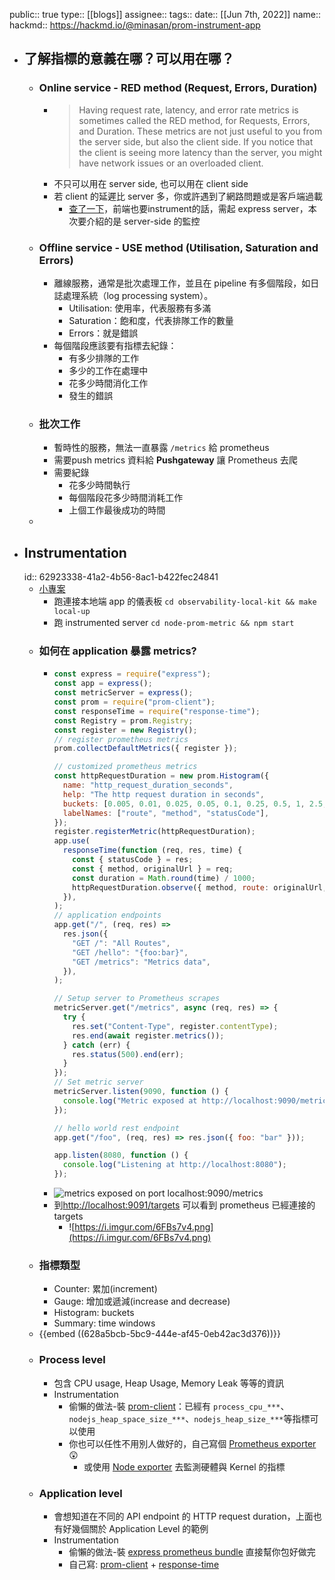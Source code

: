 public:: true
type:: [[blogs]] 
assignee:: 
tags::
date:: [[Jun 7th, 2022]]
name::
hackmd:: https://hackmd.io/@minasan/prom-instrument-app

- ## 了解指標的意義在哪？可以用在哪？
	- ### Online service - RED method (Request, Errors, Duration)
		- > Having request rate, latency, and error rate metrics is sometimes called the RED method, for Requests,  Errors,  and  Duration.  These  metrics  are  not  just  useful  to  you  from  the server side, but also the client side. If you notice that the client is seeing more latency than the server, you might have network issues or an overloaded client.
		- 不只可以用在 server side, 也可以用在 client side
		- 若 client 的延遲比 server 多，你或許遇到了網路問題或是客戶端過載
			- [查了一下](https://blog.carlosnunez.me/post/how-to-sre-ify-your-react-app-with-prometheus/)，前端也要instrument的話，需起 express server，本次要介紹的是 server-side 的監控
	- ### Offline service - USE method (Utilisation, Saturation and Errors)
		- 離線服務，通常是批次處理工作，並且在 pipeline 有多個階段，如日誌處理系統（log processing system）。
			- Utilisation: 使用率，代表服務有多滿
			- Saturation：飽和度，代表排隊工作的數量
			- Errors：就是錯誤
		- 每個階段應該要有指標去紀錄：
			- 有多少排隊的工作
			- 多少的工作在處理中
			- 花多少時間消化工作
			- 發生的錯誤
	- ### 批次工作
		- 暫時性的服務，無法一直暴露 `/metrics` 給 prometheus
		- 需要push metrics 資料給 **Pushgateway** 讓 Prometheus 去爬
		- 需要紀錄
			- 花多少時間執行
			- 每個階段花多少時間消耗工作
			- 上個工作最後成功的時間
	-
- ## Instrumentation
  id:: 62923338-41a2-4b56-8ac1-b422fec24841
	- [小專案](https://github.com/mpragnarok/observability-start-up/tree/main/node-prom-metric)
		- 跑連接本地端 app 的儀表板 `cd observability-local-kit && make local-up`
		- 跑 instrumented server `cd node-prom-metric && npm start`
	- ### 如何在 application 暴露 metrics?
		- ```js
		  const express = require("express");
		  const app = express();
		  const metricServer = express();
		  const prom = require("prom-client");
		  const responseTime = require("response-time");
		  const Registry = prom.Registry;
		  const register = new Registry();
		  // register prometheus metrics
		  prom.collectDefaultMetrics({ register });
		  
		  // customized prometheus metrics
		  const httpRequestDuration = new prom.Histogram({
		    name: "http_request_duration_seconds",
		    help: "The http request duration in seconds",
		    buckets: [0.005, 0.01, 0.025, 0.05, 0.1, 0.25, 0.5, 1, 2.5, 5, 10],
		    labelNames: ["route", "method", "statusCode"],
		  });
		  register.registerMetric(httpRequestDuration);
		  app.use(
		    responseTime(function (req, res, time) {
		      const { statusCode } = res;
		      const { method, originalUrl } = req;
		      const duration = Math.round(time) / 1000;
		      httpRequestDuration.observe({ method, route: originalUrl, statusCode }, duration);
		    }),
		  );
		  // application endpoints
		  app.get("/", (req, res) =>
		    res.json({
		      "GET /": "All Routes",
		      "GET /hello": "{foo:bar}",
		      "GET /metrics": "Metrics data",
		    }),
		  );
		  
		  // Setup server to Prometheus scrapes
		  metricServer.get("/metrics", async (req, res) => {
		    try {
		      res.set("Content-Type", register.contentType);
		      res.end(await register.metrics());
		    } catch (err) {
		      res.status(500).end(err);
		    }
		  });
		  // Set metric server
		  metricServer.listen(9090, function () {
		    console.log("Metric exposed at http://localhost:9090/metrics");
		  });
		  
		  // hello world rest endpoint
		  app.get("/foo", (req, res) => res.json({ foo: "bar" }));
		  
		  app.listen(8080, function () {
		    console.log("Listening at http://localhost:8080");
		  });
		  
		  ```
		- ![metrics exposed on port localhost:9090/metrics](https://i.imgur.com/HotKSts.png)
		- 到[http://localhost:9091/targets](http://localhost:9091/targets) 可以看到 prometheus 已經連接的 targets
			- ![https://i.imgur.com/6FBs7v4.png](https://i.imgur.com/6FBs7v4.png)
	- ### 指標類型
		- Counter: 累加(increment)
		- Gauge: 增加或遞減(increase and decrease)
		- Histogram: buckets
		- Summary: time windows
	- {{embed ((628a5bcb-5bc9-444e-af45-0eb42ac3d376))}}
	- ### Process level
		- 包含 CPU usage, Heap Usage, Memory Leak 等等的資訊
		- Instrumentation
			- 偷懶的做法-裝 [prom-client](https://www.npmjs.com/package/prom-client)：已經有 `process_cpu_***`、`nodejs_heap_space_size_***`、`nodejs_heap_size_***`等指標可以使用
			- 你也可以任性不用別人做好的，自己寫個 [Prometheus exporter](https://prometheus.io/docs/instrumenting/writing_exporters/) 😲
				- 或使用 [Node exporter](https://github.com/prometheus/node_exporter) 去監測硬體與 Kernel 的指標
	- ### Application level
		- 會想知道在不同的 API endpoint 的 HTTP request duration，上面也有好幾個關於 Application Level 的範例
		- Instrumentation
			- 偷懶的做法-裝 [express prometheus bundle](https://www.npmjs.com/package/express-prom-bundle) 直接幫你包好做完
			- 自己寫: [prom-client](https://www.npmjs.com/package/prom-client) + [response-time](https://www.npmjs.com/package/response-time)



